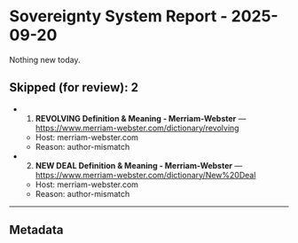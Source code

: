 # Sovereignty System Report - 2025-09-20

Nothing new today.

## Skipped (for review): 2

- 1. **REVOLVING Definition & Meaning - Merriam-Webster** — https://www.merriam-webster.com/dictionary/revolving
  - Host: merriam-webster.com
  - Reason: author-mismatch
- 2. **NEW DEAL Definition & Meaning - Merriam-Webster** — https://www.merriam-webster.com/dictionary/New%20Deal
  - Host: merriam-webster.com
  - Reason: author-mismatch

---

## Metadata
